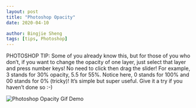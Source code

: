 ```yaml
---
layout: post
title: "Photoshop Opacity"
date: 2020-04-10

author: Bingjie Sheng
tags: [tips, Photoshop]
---
```


PHOTOSHOP TIP: Some of you already know this, but for those of you who don’t, if you want to change the opacity of one layer, just select that layer and press number keys! No need to click then drag the slider! For example, 3 stands for 30% opacity, 5.5 for 55%. Notice here, 0 stands for 100% and 00 stands for 0% (tricky)! It’s simple but super useful. Give it a try if you haven’t done so :-)

![Photoshop Opacity Gif Demo](../img/tips/ps-opacity.gif "Photoshop Opacity Gif Demo")